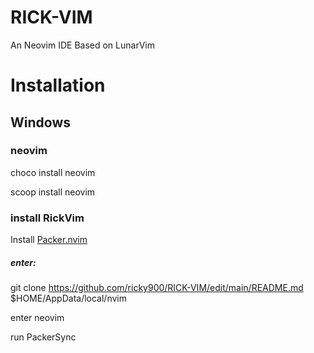 # RICK-VIM
An Neovim IDE Based on LunarVim

# Installation

## Windows

### neovim 
choco install neovim

scoop install neovim

### install RickVim

Install [Packer.nvim](https://github.com/wbthomason/packer.nvim)

##### enter:

git clone https://github.com/ricky900/RICK-VIM/edit/main/README.md $HOME/AppData/local/nvim

enter neovim

run PackerSync
